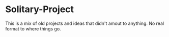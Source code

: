 # Solitary-Project
This is a mix of old projects and ideas that didn't amout to anything. No real format to where things go.
